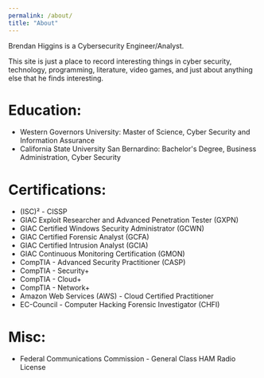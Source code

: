 ```yaml
---
permalink: /about/
title: "About"
---
```

Brendan Higgins is a Cybersecurity Engineer/Analyst.

This site is just a place to record interesting things in cyber security, technology, programming, literature, video games, and just about anything else that he finds interesting.

# Education:
* Western Governors University: Master of Science, Cyber Security and Information Assurance
* California State University San Bernardino: Bachelor's Degree, Business Administration, Cyber Security

# Certifications:
* (ISC)² - CISSP
* GIAC Exploit Researcher and Advanced Penetration Tester (GXPN)
* GIAC Certified Windows Security Administrator (GCWN)
* GIAC Certified Forensic Analyst (GCFA)
* GIAC Certified Intrusion Analyst (GCIA)
* GIAC Continuous Monitoring Certification (GMON)
* CompTIA - Advanced Security Practitioner (CASP)
* CompTIA - Security+
* CompTIA - Cloud+
* CompTIA - Network+
* Amazon Web Services (AWS) - Cloud Certified Practitioner
* EC-Council - Computer Hacking Forensic Investigator (CHFI)

# Misc:
* Federal Communications Commission - General Class HAM Radio License